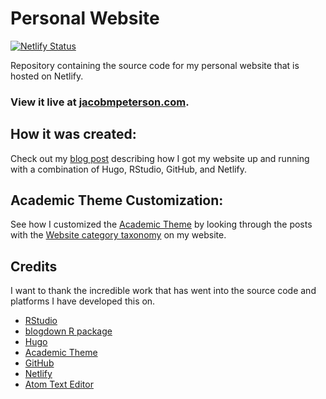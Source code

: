 # Personal Website

[![Netlify Status](https://api.netlify.com/api/v1/badges/37f0bcea-80ec-4f9a-b3ce-bcbeae6b7f9d/deploy-status)](https://app.netlify.com/sites/jacobmpeterson/deploys)

Repository containing the source code for my personal website that is hosted on Netlify. 

### View it live at [jacobmpeterson.com](https://www.jacobmpeterson.com/).

## How it was created:
Check out my [blog post](https://www.jacobmpeterson.com/blog/website/2020-01-21-creating-a-website-with-hugo-rstudio-github-and-netlify/creating-a-website-with-hugo-rstudio-github-and-netlify/) describing how I got my website up and running with a combination of Hugo, RStudio, GitHub, and Netlify.

## Academic Theme Customization:
See how I customized the [Academic Theme](https://themes.gohugo.io/academic/) by looking through the posts with the [Website category taxonomy](https://www.jacobmpeterson.com/categories/website/) on my website.

## Credits
I want to thank the incredible work that has went into the source code and platforms I have developed this on.
* [RStudio](https://rstudio.com/)
* [blogdown R package](https://bookdown.org/yihui/blogdown/)
* [Hugo](https://gohugo.io/)
* [Academic Theme](https://themes.gohugo.io/academic/)
* [GitHub](https://github.com/)
* [Netlify](https://www.netlify.com/)
* [Atom Text Editor](https://atom.io/)



